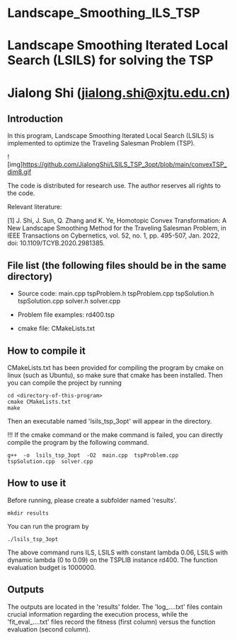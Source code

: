 # Landscape_Smoothing_ILS_TSP
# Landscape Smoothing Iterated Local Search (LSILS) for solving the TSP
# Jialong Shi (jialong.shi@xjtu.edu.cn)



## Introduction

In this program, Landscape Smoothing Iterated Local Search (LSILS) is implemented to optimize the Traveling Salesman Problem (TSP). 

![img]https://github.com/JialongShi/LSILS_TSP_3opt/blob/main/convexTSP_dim8.gif

The code is distributed for research use. The author reserves all rights to the code.

Relevant literature:

[1] J. Shi, J. Sun, Q. Zhang and K. Ye, Homotopic Convex Transformation: A New Landscape Smoothing Method for the Traveling Salesman Problem, in IEEE Transactions on Cybernetics, vol. 52, no. 1, pp. 495-507, Jan. 2022, doi: 10.1109/TCYB.2020.2981385.

## File list (the following files should be in the same directory)

- Source code: main.cpp  tspProblem.h  tspProblem.cpp  tspSolution.h  tspSolution.cpp  solver.h  solver.cpp

- Problem file examples: rd400.tsp

- cmake file: CMakeLists.txt

## How to compile it

CMakeLists.txt has been provided for compiling the program by cmake on linux (such as Ubuntu), so make sure that cmake has been installed. Then you can compile the project by running

```
cd <directory-of-this-program>
cmake CMakeLists.txt
make
```

Then an executable named 'lsils_tsp_3opt' will appear in the directory. 

!!! If the cmake command or the make command is failed, you can directly compile the program by the following command. 

```
g++  -o  lsils_tsp_3opt  -O2  main.cpp  tspProblem.cpp  tspSolution.cpp  solver.cpp
```

## How to use it

Before running, please create a subfolder named 'results'.

```
mkdir results
```

You can run the program by

```
./lsils_tsp_3opt
```

The above command runs ILS, LSILS with constant lambda 0.06, LSILS with dynamic lambda (0 to 0.09) on the TSPLIB instance rd400. The function evaluation budget is 1000000.



## Outputs

The outputs are located in the 'results' folder. The 'log_....txt' files contain crucial information regarding the execution process, while the 'fit_eval_....txt' files record the fitness (first column) versus the function evaluation (second column).

```



